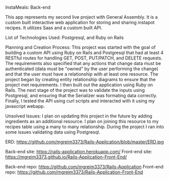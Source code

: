InstaMeals: Back-end

This app represents my second live project with General Assembly. It is a custom built interactive web application for storing and sharing instapot recipes. It utilizes Saas and a custom built API.

List of Technologies Used: Postgresql, and Ruby on Rails

Planning and Creation Process: This project was started with the goal of building a custom API using Ruby on Rails and Postgresql that had at least 4 RESTful routes for handling GET, POST, PUT/PATCH, and DELETE requests. The requirements also specified that any actions that change data must be authenticated (data must be "owned" by the user performing the change) and that the user must have a relationship with at least one resource. The project began by creating entity relationship diagrams to ensure that the project met requirements. I then built out the application using Ruby on Rails. The next stage of the project was to validate the inputs using Postgresql, and ensuring that the Serializer was formating data correctly. Finally, I tested the API using curl scripts and interacted with it using my javascript webapp.

Unsolved Issues: I plan on updating this project in the future by adding ingredients as an additional resource. I plan on joining this resource to my recipes table using a many to many relationship. During the project I ran into some issues validating data using Postgresql.

ERD: https://github.com/mgreim3373/Rails-Application/blob/master/ERD.jpg

Back-end site: https://rails-application.herokuapp.com/
Front-end site: https://mgreim3373.github.io/Rails-Application-Front-End/

Back-end repo: https://github.com/mgreim3373/Rails-Application
Front-end repo: https://github.com/mgreim3373/Rails-Application-Front-End
